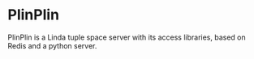 PlinPlin
========

PlinPlin is a Linda tuple space server with its access libraries, based on Redis and a python server. 


